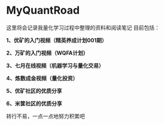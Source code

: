 # MyQuantRoad

这里将会记录我量化学习过程中整理的资料和阅读笔记
目前包括：

   **1、优矿的入门视频（精英养成计划001期）**

   **2、万矿的入门视频（WQFA计划）**

   **3、七月在线视频（机器学习与量化交易）**

   **4、炼数成金视频（量化投资）**

   **5、优矿社区的优质分享**

   **6、米筐社区的优质分享**

  

  

  

  转行不易，一点一点地努力积累吧

